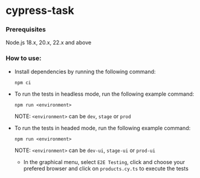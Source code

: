 # cypress-task

### Prerequisites
Node.js 18.x, 20.x, 22.x and above


### How to use: 
- Install dependencies by running the following command:

    ```npm ci```

- To run the tests in headless mode, run the following example command:

    ```npm run <environment>```

    NOTE: ``<environment>`` can be ``dev``, ``stage`` or ``prod``

- To run the tests in headed mode, run the following example command:

    ```npm run <environment>```

    NOTE: ``<environment>`` can be ``dev-ui``, ``stage-ui`` or ``prod-ui``
 
  - In the graphical menu, select ``E2E Testing``, click and choose your prefered browser and click on ``products.cy.ts`` to execute the tests
  